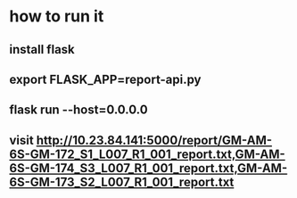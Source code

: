 # how to run it
## install flask
## export FLASK_APP=report-api.py
## flask run --host=0.0.0.0
## visit http://10.23.84.141:5000/report/GM-AM-6S-GM-172_S1_L007_R1_001_report.txt,GM-AM-6S-GM-174_S3_L007_R1_001_report.txt,GM-AM-6S-GM-173_S2_L007_R1_001_report.txt
